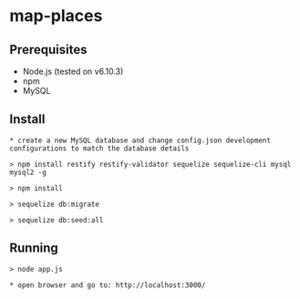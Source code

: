 # map-places

## Prerequisites

* Node.js (tested on v6.10.3)
* npm
* MySQL

## Install

```
* create a new MySQL database and change config.json development configurations to match the database details
```

```
> npm install restify restify-validator sequelize sequelize-cli mysql mysql2 -g
```

```
> npm install
```

```
> sequelize db:migrate
```

```
> sequelize db:seed:all
```

## Running

```
> node app.js
```

```
* open browser and go to: http://localhost:3000/
```